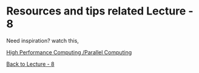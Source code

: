# Resources and tips related Lecture - 8
Need inspiration? watch this,

[High Performance Computing /Parallel Computing](https://www.youtube.com/playlist?list=PLYwpaL_SFmcA1eJbqwvjKgsnT321hXRGx)

[Back to Lecture - 8](https://github.com/RupakMukherjee/fluid_teaching#lecture-8)
